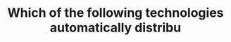 ---
layout: answer
title: "Which of the following technologies automatically distribu"
blurb: "The question included the actual AWS definition of Elastic Load Balancing. One of the AWS Practitioner exam objectives is to be able to Identify the"
quid: 83
---